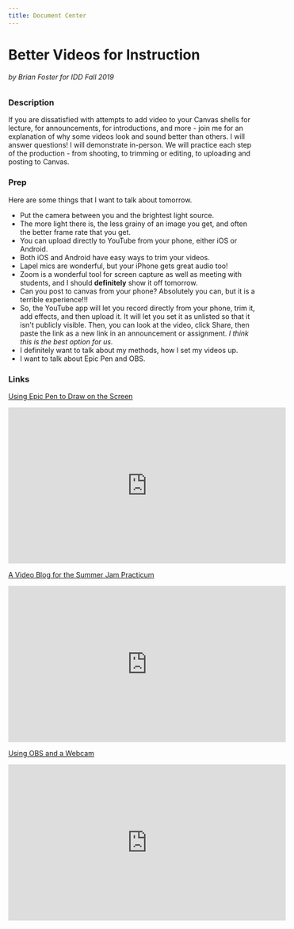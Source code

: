 ```yaml
---
title: Document Center
---
```


# Better Videos for Instruction
###### by Brian Foster for IDD Fall 2019

### Description
If you are dissatisfied with attempts to add video to your Canvas shells for lecture, for announcements, for introductions, and more - join me for an explanation of why some videos look and sound better than others. I will answer questions! I will demonstrate in-person. We will practice each step of the production - from shooting, to trimming or editing, to uploading and posting to Canvas.

### Prep

Here are some things that I want to talk about tomorrow.
- Put the camera between you and the brightest light source.
- The more light there is, the less grainy of an image you get, and often the better frame rate that you get.
- You can upload directly to YouTube from your phone, either iOS or Android.
- Both iOS and Android have easy ways to trim your videos.
- Lapel mics are wonderful, but your iPhone gets great audio too!
- Zoom is a wonderful tool for screen capture as well as meeting with students, and I should **definitely** show it off tomorrow.
- Can you post to canvas from your phone? Absolutely you can, but it is a terrible experience!!!
- So, the YouTube app will let you record directly from your phone, trim it, add effects, and then upload it. It will let you set it as unlisted so that it isn't publicly visible. Then, you can look at the video, click Share, then paste the link as a new link in an announcement or assignment. *I think this is the best option for us.*
- I definitely want to talk about my methods, how I set my videos up.
- I want to talk about Epic Pen and OBS.

### Links
[Using Epic Pen to Draw on the Screen](https://youtu.be/cs7p5qlubHk?t=360)
<iframe width="560" height="315" src="https://www.youtube.com/embed/cs7p5qlubHk?start=360" frameborder="0" allow="accelerometer; autoplay; encrypted-media; gyroscope; picture-in-picture" allowfullscreen></iframe>

[A Video Blog for the Summer Jam Practicum](https://youtu.be/6gQUqkUKnkg)
<iframe width="560" height="315" src="https://www.youtube.com/embed/6gQUqkUKnkg" frameborder="0" allow="accelerometer; autoplay; encrypted-media; gyroscope; picture-in-picture" allowfullscreen></iframe>

[Using OBS and a Webcam](https://youtu.be/7cqfYVy_AqU)
<iframe width="560" height="315" src="https://www.youtube.com/embed/7cqfYVy_AqU" frameborder="0" allow="accelerometer; autoplay; encrypted-media; gyroscope; picture-in-picture" allowfullscreen></iframe>
